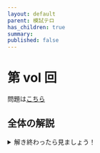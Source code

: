```yaml
---
layout: default
parent: 模試テロ
has_children: true
summary:
published: false
---
```


# 第 vol 回

問題は[こちら](https://kampachi-dev.github.io/mathterro/examterro/pdf/examterro_vol.pdf)

## 全体の解説

<details markdown="1">
<summary>解き終わったら見ましょう！</summary>

コメント

難易度と目標解答時間は以下の表の通りです。A 問題と B 問題は必ず復習しましょう。

||難易度|目標(分)|
|:--|:-:|:-:|
|【1】(1)|A|5|

</details>